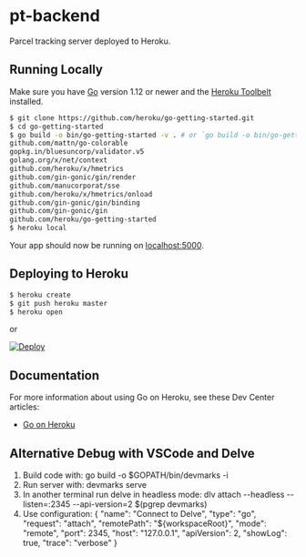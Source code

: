 # pt-backend

Parcel tracking server deployed to Heroku.

## Running Locally

Make sure you have [Go](http://golang.org/doc/install) version 1.12 or newer and the [Heroku Toolbelt](https://toolbelt.heroku.com/) installed.

```sh
$ git clone https://github.com/heroku/go-getting-started.git
$ cd go-getting-started
$ go build -o bin/go-getting-started -v . # or `go build -o bin/go-getting-started.exe -v .` in git bash
github.com/mattn/go-colorable
gopkg.in/bluesuncorp/validator.v5
golang.org/x/net/context
github.com/heroku/x/hmetrics
github.com/gin-gonic/gin/render
github.com/manucorporat/sse
github.com/heroku/x/hmetrics/onload
github.com/gin-gonic/gin/binding
github.com/gin-gonic/gin
github.com/heroku/go-getting-started
$ heroku local
```

Your app should now be running on [localhost:5000](http://localhost:5000/).

## Deploying to Heroku

```sh
$ heroku create
$ git push heroku master
$ heroku open
```

or

[![Deploy](https://www.herokucdn.com/deploy/button.png)](https://heroku.com/deploy)

## Documentation

For more information about using Go on Heroku, see these Dev Center articles:

- [Go on Heroku](https://devcenter.heroku.com/categories/go)

## Alternative Debug with VSCode and Delve

1. Build code with: go build -o $GOPATH/bin/devmarks -i
2. Run server with: devmarks serve
3. In another terminal run delve in headless mode: dlv attach --headless --listen=:2345 --api-version=2 $(pgrep devmarks)
4. Use configuration:
   {
   "name": "Connect to Delve",
   "type": "go",
   "request": "attach",
   "remotePath": "${workspaceRoot}",
   "mode": "remote",
   "port": 2345,
   "host": "127.0.0.1",
   "apiVersion": 2,
   "showLog": true,
   "trace": "verbose"
   }
